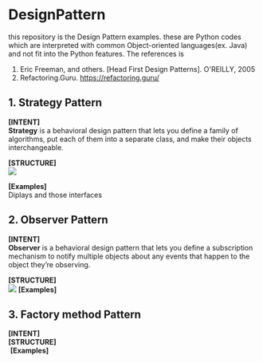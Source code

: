 # DesignPattern
this repository is the Design Pattern examples. these are Python codes which are interpreted with common Object-oriented languages(ex. Java) and not fit into the Python features.
The references is 
  1. Eric Freeman, and others. [Head First Design Patterns]. O'REILLY, 2005
  2. Refactoring.Guru. https://refactoring.guru/

## 1. Strategy Pattern
**[INTENT]**  
**Strategy** is a behavioral design pattern that lets you define a family of algorithms, put each of them into a separate class, and make their objects interchangeable.

**[STRUCTURE]**  
<img src="https://refactoring.guru/images/patterns/diagrams/strategy/structure-indexed.png">

**[Examples]**  
Diplays and those interfaces 

## 2. Observer Pattern  
**[INTENT]**  
**Observer** is a behavioral design pattern that lets you define a subscription mechanism to notify multiple objects about any events that happen to the object they’re observing.

**[STRUCTURE]**  
<img src="https://refactoring.guru/images/patterns/diagrams/observer/structure-indexed.png">
**[Examples]**  

## 3. Factory method Pattern  
**[INTENT]**  
**[STRUCTURE]**  
<img src="">
**[Examples]**  
